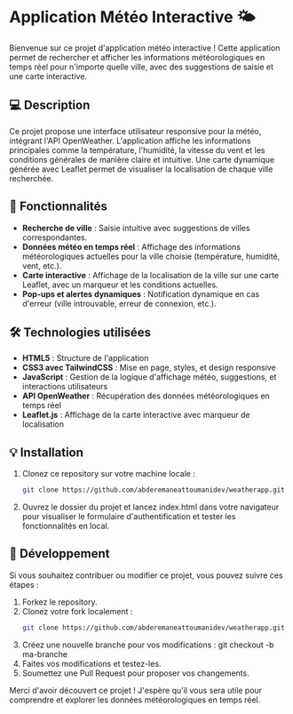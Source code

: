 # Application Météo Interactive 🌤️

Bienvenue sur ce projet d'application météo interactive ! Cette application permet de rechercher et afficher les informations météorologiques en temps réel pour n'importe quelle ville, avec des suggestions de saisie et une carte interactive.

## 💻 Description

Ce projet propose une interface utilisateur responsive pour la météo, intégrant l'API OpenWeather. L'application affiche les informations principales comme la température, l'humidité, la vitesse du vent et les conditions générales de manière claire et intuitive. Une carte dynamique générée avec Leaflet permet de visualiser la localisation de chaque ville recherchée. 

## 🚀 Fonctionnalités

- **Recherche de ville** : Saisie intuitive avec suggestions de villes correspondantes.
- **Données météo en temps réel** : Affichage des informations météorologiques actuelles pour la ville choisie (température, humidité, vent, etc.).
- **Carte interactive** : Affichage de la localisation de la ville sur une carte Leaflet, avec un marqueur et les conditions actuelles.
- **Pop-ups et alertes dynamiques** : Notification dynamique en cas d'erreur (ville introuvable, erreur de connexion, etc.).

## 🛠️ Technologies utilisées

- **HTML5** : Structure de l'application
- **CSS3 avec TailwindCSS** : Mise en page, styles, et design responsive
- **JavaScript** : Gestion de la logique d'affichage météo, suggestions, et interactions utilisateurs
- **API OpenWeather** : Récupération des données météorologiques en temps réel
- **Leaflet.js** : Affichage de la carte interactive avec marqueur de localisation

## 💡 Installation

1. Clonez ce repository sur votre machine locale :
   ```bash
   git clone https://github.com/abderemaneattoumanidev/weatherapp.git
   
2. Ouvrez le dossier du projet et lancez index.html dans votre navigateur pour visualiser le formulaire d'authentification et tester les fonctionnalités en local.

## 🔧 Développement
Si vous souhaitez contribuer ou modifier ce projet, vous pouvez suivre ces étapes :

1. Forkez le repository.
2. Clonez votre fork localement :
   ```bash
   git clone https://github.com/abderemaneattoumanidev/weatherapp.git
4. Créez une nouvelle branche pour vos modifications :
git checkout -b ma-branche
5. Faites vos modifications et testez-les.
6. Soumettez une Pull Request pour proposer vos changements.

Merci d'avoir découvert ce projet ! J'espère qu'il vous sera utile pour comprendre et explorer les données météorologiques en temps réel.
